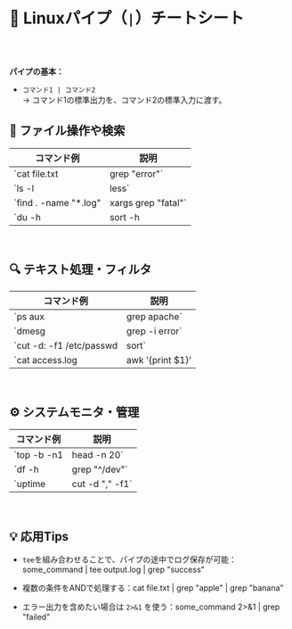 # 🧵 Linuxパイプ（`|`）チートシート

<br>
<br>

**パイプの基本：**

-   `コマンド1 | コマンド2`  
    → コマンド1の標準出力を、コマンド2の標準入力に渡す。



## 📄 ファイル操作や検索

| コマンド例 | 説明 |
|---|---|
`cat file.txt | grep "error"` | ファイルから`error`を含む行を表示 |
| `ls -l | less` | ファイル一覧をページで表示（`less`でスクロール）|
| `find . -name "*.log" | xargs grep "fatal"` | `.log`ファイル全てから`fatal`を探す |
| `du -h | sort -h | tail -n 10` | サイズの大きい順に上位10ファイルを表示 |

<br>

## 🔍 テキスト処理・フィルタ

| コマンド例 | 説明 | 
|---|---|
| `ps aux | grep apache` | 実行中の`apache`プロセスを探す |
| `dmesg | grep -i error` | カーネルログからエラーを抽出 |
| `cut -d: -f1 /etc/passwd | sort` | ユーザー名一覧をアルファベット順に表示 |
| `cat access.log | awk '{print $1}' | sort | uniq -c | sort -nr` | IPアドレスのアクセス回数を集計 |

<br>

## ⚙️ システムモニタ・管理

| コマンド例 | 説明 |
|---|---|
| `top -b -n1 | head -n 20` | topコマンドの上位20行を取得（バッチモード）|
|  `df -h | grep "^/dev"` | マウントされたディスク情報だけを表示 |
| `uptime | cut -d "," -f1` | システムの稼働時間だけを表示 |

<br>

## 💡 応用Tips

-   `tee`を組み合わせることで、パイプの途中でログ保存が可能：some_command | tee output.log | grep "success"

-   複数の条件をANDで処理する：cat file.txt | grep "apple" | grep "banana"

-   エラー出力を含めたい場合は `2>&1` を使う：some_command 2>&1 | grep "failed"
